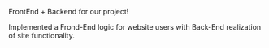 FrontEnd + Backend for our project!

Implemented a Frond-End logic for website users with Back-End realization of site functionality.
